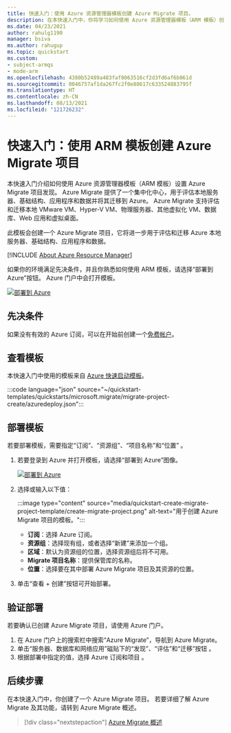```yaml
---
title: 快速入门：使用 Azure 资源管理器模板创建 Azure Migrate 项目。
description: 在本快速入门中，你将学习如何使用 Azure 资源管理器模板（ARM 模板）创建 Azure Migrate 项目。
ms.date: 04/23/2021
author: rahulg1190
manager: bsiva
ms.author: rahugup
ms.topic: quickstart
ms.custom:
- subject-armqs
- mode-arm
ms.openlocfilehash: 4380b52489a483faf8063516cf2d3fd6af6b061d
ms.sourcegitcommit: 0046757af1da267fc2f0e88617c633524883795f
ms.translationtype: HT
ms.contentlocale: zh-CN
ms.lasthandoff: 08/13/2021
ms.locfileid: "121726232"
---
```

# <a name="quickstart-create-an-azure-migrate-project-using-an-arm-template"></a>快速入门：使用 ARM 模板创建 Azure Migrate 项目

本快速入门介绍如何使用 Azure 资源管理器模板（ARM 模板）设置 Azure Migrate 项目发现。 Azure Migrate 提供了一个集中化中心，用于评估本地服务器、基础结构、应用程序和数据并将其迁移到 Azure。 Azure Migrate 支持评估和迁移本地 VMware VM、Hyper-V VM、物理服务器、其他虚拟化 VM、数据库、Web 应用和虚拟桌面。

此模板会创建一个 Azure Migrate 项目，它将进一步用于评估和迁移 Azure 本地服务器、基础结构、应用程序和数据。

[!INCLUDE [About Azure Resource Manager](../../includes/resource-manager-quickstart-introduction.md)]

如果你的环境满足先决条件，并且你熟悉如何使用 ARM 模板，请选择“部署到 Azure”按钮。 Azure 门户中会打开模板。

[![部署到 Azure](../media/template-deployments/deploy-to-azure.svg)](https://portal.azure.com/#create/Microsoft.Template/uri/https%3A%2F%2Fraw.githubusercontent.com%2FAzure%2Fazure-quickstart-templates%2Fmaster%2Fquickstarts%2Fmicrosoft.migrate%2Fmigrate-project-create%2Fazuredeploy.json)

## <a name="prerequisites"></a>先决条件

如果没有有效的 Azure 订阅，可以在开始前创建一个[免费帐户](https://azure.microsoft.com/free/?WT.mc_id=A261C142F)。

## <a name="review-the-template"></a>查看模板

本快速入门中使用的模板来自 [Azure 快速启动模板](https://azure.microsoft.com/resources/templates/migrate-project-create/)。

:::code language="json" source="~/quickstart-templates/quickstarts/microsoft.migrate/migrate-project-create/azuredeploy.json":::

## <a name="deploy-the-template"></a>部署模板

若要部署模板，需要指定“订阅”、“资源组”、“项目名称”和“位置”   。

1. 若要登录到 Azure 并打开模板，请选择“部署到 Azure”图像。

   [![部署到 Azure](../media/template-deployments/deploy-to-azure.svg)](https://portal.azure.com/#create/Microsoft.Template/uri/https%3A%2F%2Fraw.githubusercontent.com%2FAzure%2Fazure-quickstart-templates%2Fmaster%2Fquickstarts%2Fmicrosoft.migrate%2Fmigrate-project-create%2Fazuredeploy.json)

2. 选择或输入以下值：

   :::image type="content" source="media/quickstart-create-migrate-project-template/create-migrate-project.png" alt-text="用于创建 Azure Migrate 项目的模板。":::

   - **订阅**：选择 Azure 订阅。
   - **资源组**：选择现有组，或者选择“新建”来添加一个组。
   - **区域**：默认为资源组的位置，选择资源组后将不可用。
   - **Migrate 项目名称**：提供保管库的名称。
   - **位置**：选择要在其中部署 Azure Migrate 项目及其资源的位置。

3. 单击“查看 + 创建”按钮可开始部署。

## <a name="validate-the-deployment"></a>验证部署

若要确认已创建 Azure Migrate 项目，请使用 Azure 门户。


1. 在 Azure 门户上的搜索栏中搜索“Azure Migrate”，导航到 Azure Migrate。
2. 单击“服务器、数据库和网络应用”磁贴下的“发现”、“评估”和“迁移”按钮  。
3. 根据部署中指定的值，选择 Azure 订阅和项目 。


## <a name="next-steps"></a>后续步骤

在本快速入门中，你创建了一个 Azure Migrate 项目。 若要详细了解 Azure Migrate 及其功能，请转到 Azure Migrate 概述。

> [!div class="nextstepaction"]
> [Azure Migrate 概述](migrate-services-overview.md)
>
